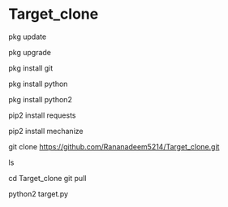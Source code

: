 # Target_clone
pkg update

pkg upgrade

pkg install git

pkg install python

pkg install python2

pip2 install requests

pip2 install mechanize

git clone https://github.com/Rananadeem5214/Target_clone.git

ls

cd Target_clone
git pull

python2 target.py





